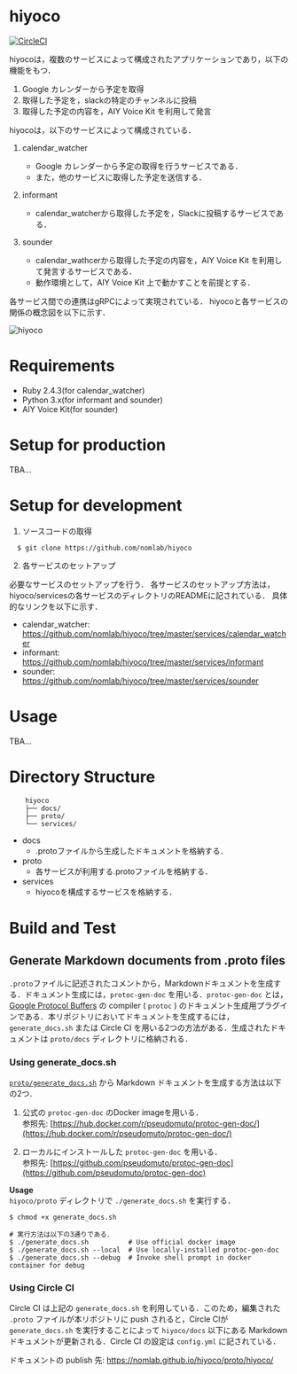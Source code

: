 # hiyoco

[![CircleCI](https://circleci.com/gh/nomlab/hiyoco.svg?style=svg)](https://circleci.com/gh/nomlab/hiyoco)

hiyocoは，複数のサービスによって構成されたアプリケーションであり，以下の機能をもつ．
1.  Google カレンダーから予定を取得
2.  取得した予定を，slackの特定のチャンネルに投稿
3.  取得した予定の内容を，AIY Voice Kit を利用して発言

hiyocoは，以下のサービスによって構成されている．

1. calendar_watcher
   + Google カレンダーから予定の取得を行うサービスである．
   + また，他のサービスに取得した予定を送信する．

2. informant
   + calendar_watcherから取得した予定を，Slackに投稿するサービスである．

3. sounder
   + calendar_wathcerから取得した予定の内容を，AIY Voice Kit を利用して発言するサービスである．
   + 動作環境として，AIY Voice Kit 上で動かすことを前提とする．

各サービス間での連携はgRPCによって実現されている．
hiyocoと各サービスの関係の概念図を以下に示す．

![hiyoco](hiyoco.png)

# Requirements
+ Ruby 2.4.3(for calendar_watcher)
+ Python 3.x(for informant and sounder)
+ AIY Voice Kit(for sounder)

# Setup for production

TBA...

# Setup for development
1. ソースコードの取得
```
  $ git clone https://github.com/nomlab/hiyoco
```

2. 各サービスのセットアップ

必要なサービスのセットアップを行う．
各サービスのセットアップ方法は，hiyoco/servicesの各サービスのディレクトリのREADMEに記されている．
具体的なリンクを以下に示す．

+ calendar\_watcher: https://github.com/nomlab/hiyoco/tree/master/services/calendar_watcher
+ informant: https://github.com/nomlab/hiyoco/tree/master/services/informant
+ sounder: https://github.com/nomlab/hiyoco/tree/master/services/sounder

# Usage
TBA...

# Directory Structure
```
    hiyoco
    ├── docs/
    ├── proto/
    └── services/
```

+ docs
  + .protoファイルから生成したドキュメントを格納する．
+ proto
  + 各サービスが利用する.protoファイルを格納する．
+ services
  + hiyocoを構成するサービスを格納する．
  
# Build and Test
## Generate Markdown documents from .proto files
`.proto`ファイルに記述されたコメントから，Markdownドキュメントを生成する．ドキュメント生成には，`protoc-gen-doc` を用いる．`protoc-gen-doc` とは，[Google Protocol Buffers](https://developers.google.com/protocol-buffers/) の compiler ( `protoc` ) のドキュメント生成用プラグインである．本リポジトリにおいてドキュメントを生成するには， `generate_docs.sh` または Circle CI を用いる2つの方法がある．生成されたドキュメントは `proto/docs` ディレクトリに格納される．

### Using generate_docs.sh
[`proto/generate_docs.sh`](https://github.com/nomlab/hiyoco/blob/master/proto/generate_docs.sh) から Markdown ドキュメントを生成する方法は以下の2つ．

1. 公式の `protoc-gen-doc` のDocker imageを用いる．      
参照先: [https://hub.docker.com/r/pseudomuto/protoc-gen-doc/](https://hub.docker.com/r/pseudomuto/protoc-gen-doc/)

2. ローカルにインストールした `protoc-gen-doc` を用いる．   
参照先: [https://github.com/pseudomuto/protoc-gen-doc](https://github.com/pseudomuto/protoc-gen-doc)

**Usage**  
`hiyoco/proto` ディレクトリで `./generate_docs.sh` を実行する．
```
$ chmod +x generate_docs.sh

# 実行方法は以下の3通りである．
$ ./generate_docs.sh          # Use official docker image
$ ./generate_docs.sh --local  # Use locally-installed protoc-gen-doc
$ ./generate_docs.sh --debug  # Invoke shell prompt in docker container for debug
```

### Using Circle CI
Circle CI は上記の `generate_docs.sh` を利用している．このため，編集された `.proto` ファイルが本リポジトリに push されると，Circle CIが `generate_docs.sh` を実行することによって `hiyoco/docs` 以下にある Markdown ドキュメントが更新される．Circle CI の設定は `config.yml` に記されている．

ドキュメントの publish 先: https://nomlab.github.io/hiyoco/proto/hiyoco/
